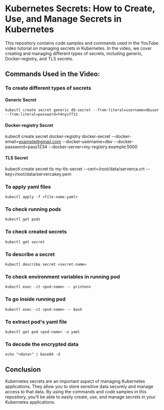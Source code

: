 # Kubernetes Secrets: How to Create, Use, and Manage Secrets in Kubernetes

This repository contains code samples and commands used in the YouTube video tutorial on managing secrets in Kubernetes. In the video, we cover creating and managing different types of secrets, including generic, Docker-registry, and TLS secrets.

## Commands Used in the Video:

### To create different types of secrets
#### Generic Secret
```
kubectl create secret generic db-secret --from-literal=username=dbuser --from-literal=password=Y4nys7f11
```

#### Docker-registry Secret
kubectl create secret docker-registry docker-secret --docker-email=example@gmail.com --docker-username=dev --docker-password=pass1234 --docker-server=my-registry.example:5000

#### TLS Secret
kubectl create secret tls my-tls-secret --cert=/root/data/serverca.crt --key=/root/data/servercakey.pem

### To apply yaml files
`kubectl apply -f <file-name.yaml>`

### To check running pods
`kubectl get pods`

### To check created secrets
`kubectl get secret`

### To describe a secret
`kubectl describe secret <secret-name>`

### To check environment variables in running pod
`kubectl exec -it <pod-name> -- printenv`

### To go inside running pod
`kubectl exec -it <pod-name> -- bash`

### To extract pod's yaml file
`kubectl get pod <pod-name> -o yaml`

### To decode the encrypted data
`echo "<data>" | base64 -d`

## Conclusion
Kubernetes secrets are an important aspect of managing Kubernetes applications. They allow you to store sensitive data securely and manage access to that data. By using the commands and code samples in this repository, you'll be able to easily create, use, and manage secrets in your Kubernetes applications.
